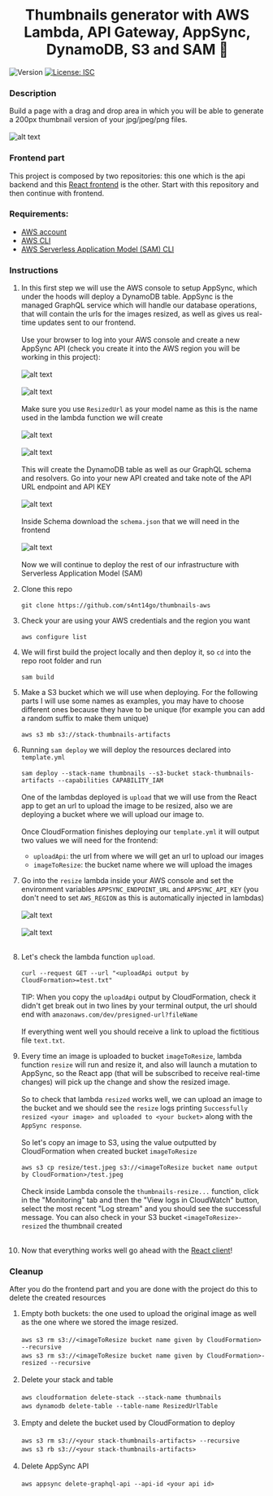 <h1 align="center">Thumbnails generator with AWS Lambda, API Gateway, AppSync, DynamoDB, S3 and SAM 📢 </h1>
<p>
  <img alt="Version" src="https://img.shields.io/badge/version-1.0.0-blue.svg?cacheSeconds=2592000" />
  <a href="#" target="_blank">
    <img alt="License: ISC" src="https://img.shields.io/badge/License-ISC-yellow.svg" />
  </a>
</p>

### Description

Build a page with a drag and drop area in which you will be able to generate a 200px thumbnail version of your jpg/jpeg/png files.<br /><br />
![alt text](./demo.gif)

### Frontend part

This project is composed by two repositories: this one which is the api backend and this [React frontend](https://github.com/s4nt14go/thumbnails-react) is the other. Start with this repository and then continue with frontend.

### Requirements:
* [AWS account](https://aws.amazon.com)
* [AWS CLI](https://aws.amazon.com/cli)
* [AWS Serverless Application Model (SAM) CLI](https://aws.amazon.com/serverless/sam)

### Instructions

1. In this first step we will use the AWS console to setup AppSync, which under the hoods will deploy a DynamoDB table. AppSync is the managed GraphQL service which will handle our database operations, that will contain the urls for the images resized, as well as gives us real-time updates sent to our frontend.<br /><br />
Use your browser to log into your AWS console and create a new AppSync API (check you create it into the AWS region you will be working in this project):<br /><br />
![alt text](./imgs/1.1createAPI.png "Create API")<br /><br />
![alt text](./imgs/1.2startWizard.png "Start wizard")<br /><br />
Make sure you use `ResizedUrl` as your model name as this is the name used in the lambda function we will create<br /><br />
![alt text](./imgs/1.3createModel.png "Create model")<br /><br /> 
![alt text](./imgs/1.4apiName.png "Name API")<br /><br />
This will create the DynamoDB table as well as our GraphQL schema and resolvers. Go into your new API created and take note of the API URL endpoint and API KEY<br /><br />
![alt text](./imgs/1.5settings.png "API endpoint and key")<br /><br />
Inside Schema download the `schema.json` that we will need in the frontend<br /><br />
![alt text](./imgs/1.6schema.png "Download schema.json")<br /><br />
Now we will continue to deploy the rest of our infrastructure with Serverless Application Model (SAM)

1. Clone this repo<br /><br />
`git clone https://github.com/s4nt14go/thumbnails-aws`
1. Check your are using your AWS credentials and the region you want<br /><br />
`aws configure list`
1. We will first build the project locally and then deploy it, so `cd` into the repo root folder and run<br /><br />
`sam build`
1. Make a S3 bucket which we will use when deploying. For the following parts I will use some names as examples, you may have to choose different ones because they have to be unique (for example you can add a random suffix to make them unique)<br /><br />
`aws s3 mb s3://stack-thumbnails-artifacts`
1. Running `sam deploy` we will deploy the resources declared into `template.yml`<br /><br />
`sam deploy --stack-name thumbnails --s3-bucket stack-thumbnails-artifacts --capabilities CAPABILITY_IAM`<br /><br />
One of the lambdas deployed is `upload` that we will use from the React app to get an url to upload the image to be resized, also we are deploying a bucket where we will upload our image to.<br /><br />
Once CloudFormation finishes deploying our `template.yml` it will output two values we will need for the frontend:
    - `uploadApi`: the url from where we will get an url to upload our images
    - `imageToResize`: the bucket name where we will upload the images
1. Go into the `resize` lambda inside your AWS console and set the environment variables `APPSYNC_ENDPOINT_URL` and `APPSYNC_API_KEY` (you don't need to set `AWS_REGION` as this is automatically injected in lambdas)<br /><br />
![alt text](./imgs/2.1envVars.png "Evironment variables")<br /><br />
![alt text](./imgs/2.2edit.png "Evironment variables")<br /><br />
1. Let's check the lambda function `upload`.<br /><br />
`curl --request GET --url "<uploadApi output by CloudFormation>=test.txt"`<br /><br />
TIP: When you copy the `uploadApi` output by CloudFormation, check it didn't get break out in two lines by your terminal output, the url should end with `amazonaws.com/dev/presigned-url?fileName`<br /><br />
If everything went well you should receive a link to upload the fictitious file `text.txt`.    
1. Every time an image is uploaded to bucket `imageToResize`, lambda function `resize` will run and resize it, and also will launch a mutation to AppSync, so the React app (that will be subscribed to receive real-time changes) will pick up the change and show the resized image.<br /><br />
So to check that lambda `resized` works well, we can upload an image to the bucket and we should see the `resize` logs printing `Successfully resized <your image> and uploaded to <your bucket>` along with the `AppSync response`.<br /><br />
So let's copy an image to S3, using the value outputted by CloudFormation when created bucket `imageToResize`<br /><br />
`aws s3 cp resize/test.jpeg s3://<imageToResize bucket name output by CloudFormation>/test.jpeg`<br /><br />
Check inside Lambda console the `thumbnails-resize...` function, click in the "Monitoring" tab and then the "View logs in CloudWatch" button, select the most recent "Log stream" and you should see the successful message. You can also check in your S3 bucket `<imageToResize>-resized` the thumbnail created<br /><br />    
1. Now that everything works well go ahead with the [React client](https://github.com/s4nt14go/thumbnails-react)!

### Cleanup
After you do the frontend part and you are done with the project do this to delete the created resources 
1. Empty both buckets: the one used to upload the original image as well as the one where we stored the image resized.<br /><br />
`aws s3 rm s3://<imageToResize bucket name given by CloudFormation> --recursive`<br />
`aws s3 rm s3://<imageToResize bucket name given by CloudFormation>-resized --recursive`<br /><br />
1. Delete your stack and table<br /><br />
`aws cloudformation delete-stack --stack-name thumbnails`<br />
`aws dynamodb delete-table --table-name ResizedUrlTable`<br /><br />
1. Empty and delete the bucket used by CloudFormation to deploy<br /><br />
`aws s3 rm s3://<your stack-thumbnails-artifacts> --recursive`<br />
`aws s3 rb s3://<your stack-thumbnails-artifacts>`<br /><br />
1. Delete AppSync API<br /><br />
`aws appsync delete-graphql-api --api-id <your api id>`
